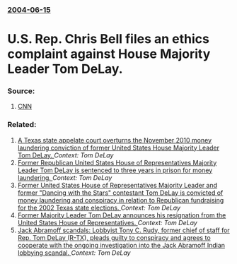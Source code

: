 ### [2004-06-15](/news/2004/06/15/index.md)

#  U.S. Rep. Chris Bell files an ethics complaint against House Majority Leader Tom DeLay. 




### Source:

1. [CNN](http://www.cnn.com/2004/ALLPOLITICS/06/15/delay.ethics/index.html)

### Related:

1. [A Texas state appelate court overturns the November 2010 money laundering conviction of former United States House Majority Leader Tom DeLay. ](/news/2013/09/19/a-texas-state-appelate-court-overturns-the-november-2010-money-laundering-conviction-of-former-united-states-house-majority-leader-tom-delay.md) _Context: Tom DeLay_
2. [Former Republican United States House of Representatives Majority Leader Tom DeLay is sentenced to three years in prison for money laundering. ](/news/2011/01/10/former-republican-united-states-house-of-representatives-majority-leader-tom-delay-is-sentenced-to-three-years-in-prison-for-money-launderin.md) _Context: Tom DeLay_
3. [Former United States House of Representatives Majority Leader and former "Dancing with the Stars" contestant Tom DeLay is convicted of money laundering and conspiracy in relation to Republican fundraising for the 2002 Texas state elections. ](/news/2010/11/24/former-united-states-house-of-representatives-majority-leader-and-former-dancing-with-the-stars-contestant-tom-delay-is-convicted-of-money.md) _Context: Tom DeLay_
4. [ Former Majority Leader Tom DeLay announces his resignation from the United States House of Representatives. ](/news/2006/04/4/former-majority-leader-tom-delay-announces-his-resignation-from-the-united-states-house-of-representatives.md) _Context: Tom DeLay_
5. [ Jack Abramoff scandals: Lobbyist Tony C. Rudy, former chief of staff for Rep. Tom DeLay (R-TX), pleads guilty to conspiracy and agrees to cooperate with the ongoing investigation into the Jack Abramoff Indian lobbying scandal. ](/news/2006/03/31/jack-abramoff-scandals-lobbyist-tony-c-rudy-former-chief-of-staff-for-rep-tom-delay-r-tx-pleads-guilty-to-conspiracy-and-agrees-to-c.md) _Context: Tom DeLay_
